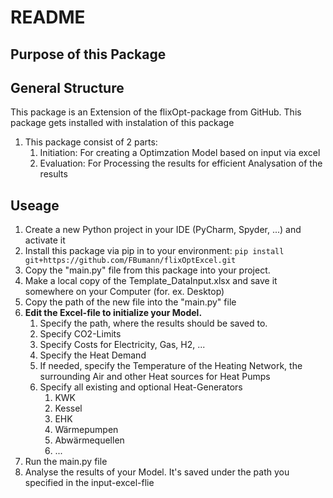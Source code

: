 # README
## Purpose of this Package

## General Structure
This package is an Extension of the flixOpt-package from GitHub. This package gets installed with instalation of this package
1. This package consist of 2 parts:
   1. Initiation: For creating a Optimzation Model based on input via excel
   2. Evaluation: For Processing the results for efficient Analysation of the results

## Useage
1. Create a new Python project in your IDE (PyCharm, Spyder, ...) and activate it
2. Install this package via pip in to your environment: `pip install git+https://github.com/FBumann/flixOptExcel.git`
3. Copy the "main.py" file from this package into your project.
4. Make a local copy of the Template_DataInput.xlsx and save it somewhere on your Computer (for. ex. Desktop)
5. Copy the path of the new file into the "main.py" file
6. **Edit the Excel-file to initialize your Model.**
   1. Specify the path, where the results should be saved to.
   2. Specify CO2-Limits
   3. Specify Costs for Electricity, Gas, H2, ...
   4. Specify the Heat Demand
   5. If needed, specify the Temperature of the Heating Network, the surrounding Air and other Heat sources for Heat Pumps
   6. Specify all existing and optional Heat-Generators
      1. KWK
      2. Kessel
      3. EHK
      4. Wärmepumpen
      5. Abwärmequellen
      6. ...
7. Run the main.py file
8. Analyse the results of your Model. It's saved under the path you specified in the input-excel-flie